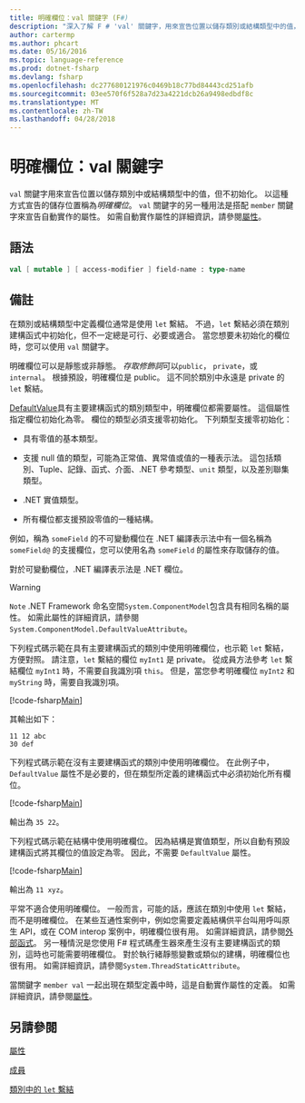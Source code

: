 ```yaml
---
title: 明確欄位：val 關鍵字 (F#)
description: "深入了解 F # 'val' 關鍵字，用來宣告位置以儲存類別或結構類型中的值，但沒有初始化型別。"
author: cartermp
ms.author: phcart
ms.date: 05/16/2016
ms.topic: language-reference
ms.prod: dotnet-fsharp
ms.devlang: fsharp
ms.openlocfilehash: dc277680121976c0469b18c77bd84443cd251afb
ms.sourcegitcommit: 03ee570f6f528a7d23a4221dcb26a9498edbdf8c
ms.translationtype: MT
ms.contentlocale: zh-TW
ms.lasthandoff: 04/28/2018
---
```

# <a name="explicit-fields-the-val-keyword"></a>明確欄位：val 關鍵字

`val` 關鍵字用來宣告位置以儲存類別中或結構類型中的值，但不初始化。 以這種方式宣告的儲存位置稱為*明確欄位*。 `val` 關鍵字的另一種用法是搭配 `member` 關鍵字來宣告自動實作的屬性。 如需自動實作屬性的詳細資訊，請參閱[屬性](properties.md)。


## <a name="syntax"></a>語法

```fsharp
val [ mutable ] [ access-modifier ] field-name : type-name
```

## <a name="remarks"></a>備註
在類別或結構類型中定義欄位通常是使用 `let` 繫結。 不過，`let` 繫結必須在類別建構函式中初始化，但不一定總是可行、必要或適合。 當您想要未初始化的欄位時，您可以使用 `val` 關鍵字。

明確欄位可以是靜態或非靜態。 *存取修飾詞*可以`public`， `private`，或`internal`。 根據預設，明確欄位是 public。 這不同於類別中永遠是 private 的 `let` 繫結。

[DefaultValue](https://msdn.microsoft.com/library/a3a3307b-8c05-441e-b109-245511614d58)具有主要建構函式的類別類型中，明確欄位都需要屬性。 這個屬性指定欄位初始化為零。 欄位的類型必須支援零初始化。 下列類型支援零初始化：

- 具有零值的基本類型。

- 支援 null 值的類型，可能為正常值、異常值或值的一種表示法。 這包括類別、Tuple、記錄、函式、介面、.NET 參考類型、`unit` 類型，以及差別聯集類型。

- .NET 實值類型。

- 所有欄位都支援預設零值的一種結構。


例如，稱為 `someField` 的不可變動欄位在 .NET 編譯表示法中有一個名稱為 `someField@` 的支援欄位，您可以使用名為 `someField` 的屬性來存取儲存的值。

對於可變動欄位，.NET 編譯表示法是 .NET 欄位。


>[!WARNING] 
`Note` .NET Framework 命名空間`System.ComponentModel`包含具有相同名稱的屬性。 如需此屬性的詳細資訊，請參閱 `System.ComponentModel.DefaultValueAttribute`。


下列程式碼示範在具有主要建構函式的類別中使用明確欄位，也示範 `let` 繫結，方便對照。 請注意，`let` 繫結的欄位 `myInt1` 是 private。 從成員方法參考 `let` 繫結欄位 `myInt1` 時，不需要自我識別項 `this`。 但是，當您參考明確欄位 `myInt2` 和 `myString` 時，需要自我識別項。

[!code-fsharp[Main](../../../../samples/snippets/fsharp/lang-ref-2/snippet6701.fs)]

其輸出如下：

```
11 12 abc
30 def
```

下列程式碼示範在沒有主要建構函式的類別中使用明確欄位。 在此例子中，`DefaultValue` 屬性不是必要的，但在類型所定義的建構函式中必須初始化所有欄位。

[!code-fsharp[Main](../../../../samples/snippets/fsharp/lang-ref-2/snippet6702.fs)]

輸出為 `35 22`。

下列程式碼示範在結構中使用明確欄位。 因為結構是實值類型，所以自動有預設建構函式將其欄位的值設定為零。 因此，不需要 `DefaultValue` 屬性。

[!code-fsharp[Main](../../../../samples/snippets/fsharp/lang-ref-2/snippet6703.fs)]

輸出為 `11 xyz`。

平常不適合使用明確欄位。 一般而言，可能的話，應該在類別中使用 `let` 繫結，而不是明確欄位。 在某些互通性案例中，例如您需要定義結構供平台叫用呼叫原生 API，或在 COM interop 案例中，明確欄位很有用。 如需詳細資訊，請參閱[外部函式](../functions/external-functions.md)。 另一種情況是您使用 F# 程式碼產生器來產生沒有主要建構函式的類別，這時也可能需要明確欄位。 對於執行緒靜態變數或類似的建構，明確欄位也很有用。 如需詳細資訊，請參閱`System.ThreadStaticAttribute`。

當關鍵字 `member val` 一起出現在類型定義中時，這是自動實作屬性的定義。 如需詳細資訊，請參閱[屬性](properties.md)。


## <a name="see-also"></a>另請參閱
[屬性](properties.md)

[成員](index.md)

[類別中的 `let` 繫結](let-bindings-in-classes.md)
